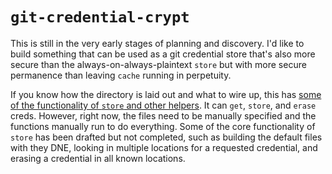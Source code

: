 # `git-credential-crypt`

This is still in the very early stages of planning and discovery. I'd like to build something that can be used as a git credential store that's also more secure than the always-on-always-plaintext `store` but with more secure permanence than leaving `cache` running in perpetuity.

If you know how the directory is laid out and what to wire up, this has [some of the functionality of `store` and other helpers](https://git-scm.com/docs/api-credentials#_credential_helpers). It can `get`, `store`, and `erase` creds. However, right now, the files need to be manually specified and the functions manually run to do everything. Some of the core functionality of `store` has been drafted but not completed, such as building the default files with they DNE, looking in multiple locations for a requested credential, and erasing a credential in all known locations.
